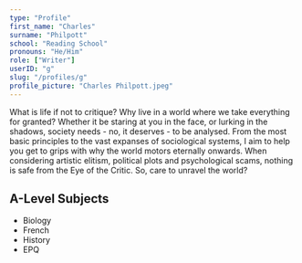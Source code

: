```yaml
---
type: "Profile"
first_name: "Charles"
surname: "Philpott"
school: "Reading School"
pronouns: "He/Him"
role: ["Writer"]
userID: "g"
slug: "/profiles/g"
profile_picture: "Charles Philpott.jpeg"
---
```


What is life if not to critique? Why live in a world where we take everything for granted? Whether it be staring at you in the face, or lurking in the shadows, society needs - no, it deserves - to be analysed. From the most basic principles to the vast expanses of sociological systems, I aim to help you get to grips with why the world motors eternally onwards. When considering artistic elitism, political plots and psychological scams, nothing is safe from the Eye of the Critic. So, care to unravel the world?

## A-Level Subjects

- Biology
- French
- History
- EPQ